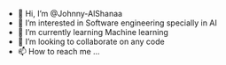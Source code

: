- 👋 Hi, I’m @Johnny-AlShanaa
- 👀 I’m interested in Software engineering specially in AI
- 🌱 I’m currently learning Machine learning
- 💞️ I’m looking to collaborate on any code
- 📫 How to reach me ...

<!---
Johnny-AlShanaa/Johnny-AlShanaa is a ✨ special ✨ repository because its `README.md` (this file) appears on your GitHub profile.
You can click the Preview link to take a look at your changes.
--->
